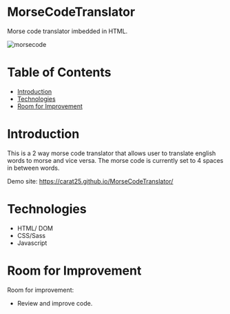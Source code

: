 
# MorseCodeTranslator
Morse code translator imbedded in HTML.

![morsecode](https://user-images.githubusercontent.com/84700649/131290598-ba55178f-5ebd-43cc-b76d-e15eb4279088.png)

# Table of Contents

* [Introduction](#introduction)
* [Technologies](#technologies)
* [Room for Improvement](#room-for-improvement)


# Introduction
This is a 2 way morse code translator that allows user to translate english words to morse and vice versa. The morse code is currently set to 4 spaces in between words.

Demo site: https://carat25.github.io/MorseCodeTranslator/

# Technologies
* HTML/ DOM
* CSS/Sass
* Javascript


# Room for Improvement

Room for improvement:
* Review and improve code.





